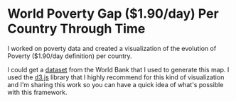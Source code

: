 # World Poverty Gap ($1.90/day) Per Country Through Time

I worked on poverty data and created a visualization of the evolution of Poverty ($1.90/day definition) per country.

I could get a [dataset](http://data.worldbank.org/topic/poverty) from the World Bank that I used to generate this map. 
I used the [d3.js](https://d3js.org) library that I highly recommend for this kind of visualization and I'm sharing this work so you can have a quick idea of what's possible with this framework.